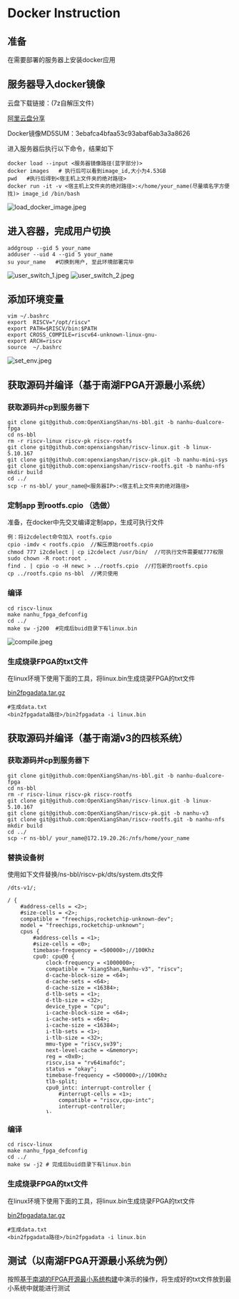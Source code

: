 <style> 
     pre { 
         overflow-y: auto; 
         max-height: 512px; 
     }
</style>

# Docker Instruction
## 准备
在需要部署的服务器上安装docker应用
## 服务器导入docker镜像
云盘下载链接：(7z自解压文件)

[阿里云盘分享](https://www.aliyundrive.com/s/1abKfjYKWJ6)

Docker镜像MD5SUM：3ebafca4bfaa53c93abaf6ab3a3a8626

进入服务器后执行以下命令，结果如下
```
docker load --input <服务器镜像路径(蓝字部分)>
docker images   # 执行后可以看到image_id,大小为4.53GB
pwd	  #执行后得到<宿主机上文件夹的绝对路径>
docker run -it -v <宿主机上文件夹的绝对路径>:</home/your_name(尽量填名字方便找)> image_id /bin/bash
```
![load_docker_image.jpeg](../figs/docker_images/load_docker_image.jpeg)
## 进入容器，完成用户切换
```
addgroup --gid 5 your_name
adduser --uid 4 --gid 5 your_name
su your_name   #切换到用户, 至此环境部署完毕
```
![user_switch_1.jpeg](../figs/docker_images/user_switch_1.jpeg)
![user_switch_2.jpeg](../figs/docker_images/user_switch_2.jpeg)
## 添加环境变量
```
vim ~/.bashrc
export  RISCV="/opt/riscv"
export PATH=$RISCV/bin:$PATH
export CROSS_COMPILE=riscv64-unknown-linux-gnu-
export ARCH=riscv
source  ~/.bashrc
```
![set_env.jpeg](../figs/docker_images/set_env.jpeg)
## 获取源码并编译（基于南湖FPGA开源最小系统）
### 获取源码并cp到服务器下
```
git clone git@github.com:OpenXiangShan/ns-bbl.git -b nanhu-dualcore-fpga
cd ns-bbl
rm -r riscv-linux riscv-pk riscv-rootfs
git clone git@github.com:openxiangshan/riscv-linux.git -b linux-5.10.167
git clone git@github.com:openxiangshan/riscv-pk.git -b nanhu-mini-sys
git clone git@github.com:openxiangshan/riscv-rootfs.git -b nanhu-nfs
mkdir build
cd ../
scp -r ns-bbl/ your_name@<服务器IP>:<宿主机上文件夹的绝对路径>
```
### 定制app 到rootfs.cpio （选做）

准备，在docker中先交叉编译定制app，生成可执行文件

```
例：将i2cdelect命令加入 rootfs.cpio
cpio -imdv < rootfs.cpio  //解压原始rootfs.cpio
chmod 777 i2cdelect | cp i2cdelect /usr/bin/  //可执行文件需要赋777权限
sudo chown -R root:root .
find . | cpio -o -H newc > ../rootfs.cpio  //打包新的rootfs.cpio
cp ../rootfs.cpio ns-bbl  //拷贝使用
```
### 编译
```
cd riscv-linux
make nanhu_fpga_defconfig
cd ../
make sw -j200  #完成后buid目录下有linux.bin
```
![compile.jpeg](../figs/docker_images/compile.jpeg)
### 生成烧录FPGA的txt文件
在linux环境下使用下面的工具，将linux.bin生成烧录FPGA的txt文件

[bin2fpgadata.tar.gz](https://raw.githubusercontent.com/OpenXiangShan/XiangShan-doc/main/docs/integration/resources/bin2fpgadata.tar.gz)
```
#生成data.txt
<bin2fpgadata路径>/bin2fpgadata -i linux.bin
```

## 获取源码并编译（基于南湖v3的四核系统）

### 获取源码并cp到服务器下

```shell
git clone git@github.com:OpenXiangShan/ns-bbl.git -b nanhu-dualcore-fpga
cd ns-bbl
rm -r riscv-linux riscv-pk riscv-rootfs
git clone git@github.com:OpenXiangShan/riscv-linux.git -b linux-5.10.167
git clone git@github.com:OpenXiangShan/riscv-pk.git -b nanhu-v3
git clone git@github.com:OpenXiangShan/riscv-rootfs.git -b nanhu-nfs
mkdir build
cd ../
scp -r ns-bbl/ your_name@172.19.20.26:/nfs/home/your_name
```

 

### 替换设备树

使用如下文件替换/ns-bbl/riscv-pk/dts/system.dts文件

```dts
/dts-v1/;

/ {
    #address-cells = <2>;
    #size-cells = <2>;
    compatible = "freechips,rocketchip-unknown-dev";
    model = "freechips,rocketchip-unknown";
    cpus {
        #address-cells = <1>;
        #size-cells = <0>;
        timebase-frequency = <500000>;//100Khz
        cpu0: cpu@0 {
            clock-frequency = <1000000>;
            compatible = "XiangShan,Nanhu-v3", "riscv";
            d-cache-block-size = <64>;
            d-cache-sets = <64>;
            d-cache-size = <16384>;
            d-tlb-sets = <1>;
            d-tlb-size = <32>;
            device_type = "cpu";
            i-cache-block-size = <64>;
            i-cache-sets = <64>;
            i-cache-size = <16384>;
            i-tlb-sets = <1>;
            i-tlb-size = <32>;
            mmu-type = "riscv,sv39";
            next-level-cache = <&memory>;
            reg = <0x0>;
            riscv,isa = "rv64imafdc";
            status = "okay";
            timebase-frequency = <500000>;//100Khz
            tlb-split;
            cpu0_intc: interrupt-controller {
            	#interrupt-cells = <1>;
            	compatible = "riscv,cpu-intc";
            	interrupt-controller;
            };
        };

        cpu1: cpu@1 {
            clock-frequency = <0>;
            compatible = "XiangShan,Nanhu-v3", "riscv";
            d-cache-block-size = <64>;
            d-cache-sets = <64>;
            d-cache-size = <16384>;
            d-tlb-sets = <1>;
            d-tlb-size = <32>;
            device_type = "cpu";
            i-cache-block-size = <64>;
            i-cache-sets = <64>;
            i-cache-size = <16384>;
            i-tlb-sets = <1>;
            i-tlb-size = <32>;
            mmu-type = "riscv,sv39";
            next-level-cache = <&memory>;
            reg = <0x1>;
            riscv,isa = "rv64imafdc";
            status = "okay";
            timebase-frequency = <100000>;//100Khz
            tlb-split;
            cpu1_intc: interrupt-controller {
            	#interrupt-cells = <1>;
            	compatible = "riscv,cpu-intc";
            	interrupt-controller;
            };
        };
    
        cpu2: cpu@2 {
            clock-frequency = <0>;
            compatible = "XiangShan,Nanhu-v3", "riscv";
            d-cache-block-size = <64>;
            d-cache-sets = <64>;
            d-cache-size = <16384>;
            d-tlb-sets = <1>;
            d-tlb-size = <32>;
            device_type = "cpu";
            i-cache-block-size = <64>;
            i-cache-sets = <64>;
            i-cache-size = <16384>;
            i-tlb-sets = <1>;
            i-tlb-size = <32>;
            mmu-type = "riscv,sv39";
            next-level-cache = <&memory>;
            reg = <0x2>;
            riscv,isa = "rv64imafdc";
            status = "okay";
            timebase-frequency = <100000>;//100Khz
            tlb-split;
            cpu2_intc: interrupt-controller {
                #interrupt-cells = <1>;
                compatible = "riscv,cpu-intc";
                interrupt-controller;
            };
        };
    
        cpu3: cpu@3 {
            clock-frequency = <0>;
            compatible = "XiangShan,Nanhu-v3", "riscv";
            d-cache-block-size = <64>;
            d-cache-sets = <64>;
            d-cache-size = <16384>;
            d-tlb-sets = <1>;
            d-tlb-size = <32>;
            device_type = "cpu";
            i-cache-block-size = <64>;
            i-cache-sets = <64>;
            i-cache-size = <16384>;
            i-tlb-sets = <1>;
            i-tlb-size = <32>;
            mmu-type = "riscv,sv39";
            next-level-cache = <&memory>;
            reg = <0x3>;
            riscv,isa = "rv64imafdc";
            status = "okay";
            timebase-frequency = <100000>;//100Khz
            tlb-split;
            cpu3_intc: interrupt-controller {
                #interrupt-cells = <1>;
                compatible = "riscv,cpu-intc";
                interrupt-controller;
            };
        };
    
    };
    
    soc {
        #address-cells = <2>;
        #size-cells = <2>;
        compatible = "freechips,rocketchip-unknown-soc", "simple-bus";
        ranges;
        debug_controller0: debug-controller@0 {
        	compatible = "sifive,debug-013", "riscv,debug-013";
        	interrupts-extended = <&cpu0_intc 65535>;
        	reg = <0x0 0x0 0x0 0x1000>;
        	reg-names = "control";
        };
        
        clint0: clint@38000000 {
            compatible = "riscv,clint0";
            interrupts-extended = <&cpu0_intc 3 &cpu0_intc 7 &cpu1_intc 3 &cpu1_intc 7 &cpu2_intc 3 &cpu2_intc 7 &cpu3_intc 3 &cpu3_intc 7>;
            reg = <0x0 0x38000000 0x0 0x10000>;
            reg-names = "control";
            clock-frequency-mhz = <10>;
        };
    
        PLIC: interrupt-controller@3c000000 {
            #interrupt-cells = <1>;
            compatible = "riscv,plic0";
            interrupt-controller;
            interrupts-extended = <&cpu0_intc 0xb &cpu0_intc 0x9 &cpu1_intc 0xb &cpu1_intc 0x9 &cpu2_intc 0xb &cpu2_intc 0x9 &cpu3_intc 0xb &cpu3_intc 0x9>;
            reg = <0 0x3c000000 0 0x4000000>;
            reg-names = "control";
            riscv,max-priority = <7>;
            riscv,ndev = <64>;
        };
    
        clkc: misc_clk_0 {
            #clock-cells = <0>;
            clock-frequency = <10000000>;
            compatible = "fixed-clock";
        };
    
        serial@310B0000 {
            compatible = "ns16550a";
            reg = <0x0 0x310B0000 0x0 0x10000>;
            reg-shift = <0x02>;
            reg-io-width = <0x04>;
            interrupt-parent = <&PLIC>;
            interrupts = <40>;
            clock-frequency = <10000000>;
            status = "okay";
        };
    
    };
    
    chosen {
         bootargs = "root=/dev/nvme0n1p2 rootfstype=ext4 rw rootwait console=ttyS0,9600n8 earlycon noinitrd";
         stdout-path = "/soc/serial@310B0000";
    };
    
    memory: memory@100000000 {
         device_type = "memory";
         reg = <0x0 0x80000000 0x0 0x80000000>;
    };

};
```


### 编译

```shell
cd riscv-linux
make nanhu_fpga_defconfig
cd ../
make sw -j2 # 完成后buid目录下有linux.bin
```

### 生成烧录FPGA的txt文件
在linux环境下使用下面的工具，将linux.bin生成烧录FPGA的txt文件

[bin2fpgadata.tar.gz](https://raw.githubusercontent.com/OpenXiangShan/XiangShan-doc/main/docs/integration/resources/bin2fpgadata.tar.gz)
```
#生成data.txt
<bin2fpgadata路径>/bin2fpgadata -i linux.bin
```

## 测试（以南湖FPGA开源最小系统为例）
按照[基于南湖的FPGA开源最小系统构建](https://xiangshan-doc.readthedocs.io/zh_CN/latest/integration/fpga/#_1)中演示的操作，将生成好的txt文件放到最小系统中就能进行测试
